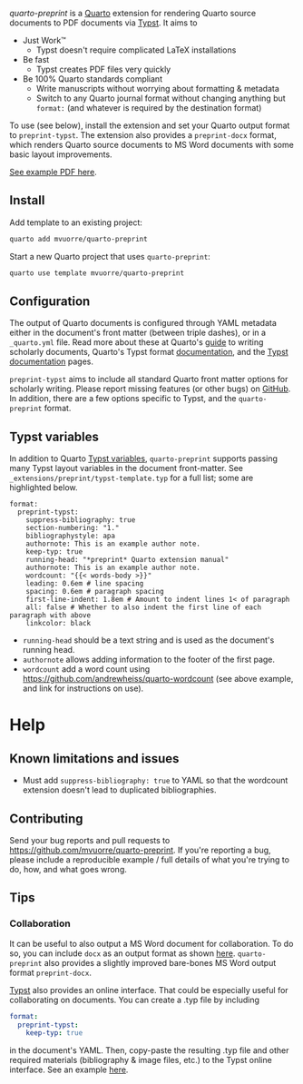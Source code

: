 *quarto-preprint* is a [Quarto](https://quarto.org) extension for rendering Quarto source documents to PDF documents via [Typst](https://typst.app/docs). It aims to

- Just Work™️
  - Typst doesn't require complicated LaTeX installations
- Be fast
  - Typst creates PDF files very quickly
- Be 100% Quarto standards compliant
  - Write manuscripts without worrying about formatting & metadata
  - Switch to any Quarto journal format without changing anything but `format:` (and whatever is required by the destination format)

To use (see below), install the extension and set your Quarto output format to `preprint-typst`. The extension also provides a `preprint-docx` format, which renders Quarto source documents to MS Word documents with some basic layout improvements.

[See example PDF here](https://github.com/mvuorre/quarto-preprint/releases/latest/download/index.pdf).

## Install

Add template to an existing project:

```bash
quarto add mvuorre/quarto-preprint
```

Start a new Quarto project that uses `quarto-preprint`:

```bash
quarto use template mvuorre/quarto-preprint
```

## Configuration

The output of Quarto documents is configured through YAML metadata either in the document's front matter (between triple dashes), or in a `_quarto.yml` file. Read more about these at Quarto's [guide](https://quarto.org/docs/authoring/front-matter.html) to writing scholarly documents, Quarto's Typst format [documentation](https://quarto.org/docs/output-formats/typst.html), and the [Typst documentation](https://typst.app/docs) pages.

`preprint-typst` aims to include all standard Quarto front matter options for scholarly writing. Please report missing features (or other bugs) on [GitHub](https://github.com/mvuorre/quarto-preprint/issues). In addition, there are a few options specific to Typst, and the `quarto-preprint` format.

## Typst variables

In addition to Quarto [Typst variables](https://quarto.org/docs/output-formats/typst.html), `quarto-preprint` supports passing many Typst layout variables in the document front-matter. See `_extensions/preprint/typst-template.typ` for a full list; some are highlighted below.

```{yaml}
format:
  preprint-typst:
    suppress-bibliography: true
    section-numbering: "1."
    bibliographystyle: apa
    authornote: This is an example author note.
    keep-typ: true
    running-head: "*preprint* Quarto extension manual"
    authornote: This is an example author note.
    wordcount: "{{< words-body >}}"
    leading: 0.6em # line spacing
    spacing: 0.6em # paragraph spacing
    first-line-indent: 1.8em # Amount to indent lines 1< of paragraph
    all: false # Whether to also indent the first line of each paragraph with above
    linkcolor: black
```

- `running-head` should be a text string and is used as the document's running head.
- `authornote` allows adding information to the footer of the first page.
- `wordcount` add a word count using <https://github.com/andrewheiss/quarto-wordcount> (see above example, and link for instructions on use).

# Help

## Known limitations and issues

- Must add `suppress-bibliography: true` to YAML so that the wordcount extension doesn't lead to duplicated bibliographies.

## Contributing

Send your bug reports and pull requests to <https://github.com/mvuorre/quarto-preprint>. If you're reporting a bug, please include a reproducible example / full details of what you're trying to do, how, and what goes wrong.

## Tips

### Collaboration

It can be useful to also output a MS Word document for collaboration. To do so, you can include `docx` as an output format as shown [here](https://quarto.org/docs/output-formats/ms-word.html). `quarto-preprint` also provides a slightly improved bare-bones MS Word output format `preprint-docx`.

[Typst](https://typst.app) also provides an online interface. That could be especially useful for collaborating on documents. You can create a .typ file by including

```yaml
format:
  preprint-typst:
    keep-typ: true
```

in the document's YAML. Then, copy-paste the resulting .typ file and other required materials (bibliography & image files, etc.) to the Typst online interface. See an example [here](https://typst.app/project/rk4zWONKPIF5lRxF_HU1I5).
